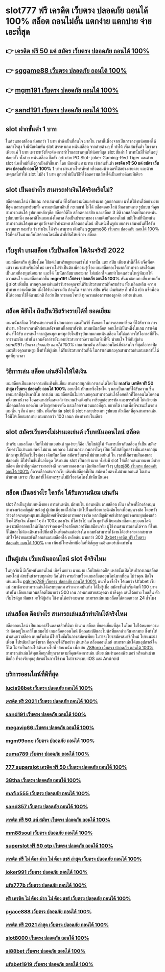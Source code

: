 # slot777 ฟรี เครดิต เว็บตรง ปลอดภัย ถอนได้ 100% สล็อต ถอนไม่อั้น แตกง่าย แตกบ่าย จ่ายเอะที่สุด

## 👉 [เครดิต ฟรี 50 แค่ สมัคร เว็บตรง ปลอดภัย ถอนได้ 100%](https://heylink.me/madam168)
## 👉 [sggame88 เว็บตรง ปลอดภัย ถอนได้ 100%](https://ufabet168.io1.me)
## 👉 [mgm191 เว็บตรง ปลอดภัย ถอนได้ 100%](https://ufastar356.io1.me)
## 👉 [sand191 เว็บตรง ปลอดภัย ถอนได้ 100%](https://ufastar365.io1.me)

##  slot  ฝากขั้นต่ำ 1 บาท 

ในส่วนของสล็อต  น้อยกว่า   1 บาท กำลังเป็นที่สนใจ มากใน เวลานี้เนื่องจากเป็นการลงทุนน้อยแต่ได้ผลกำไรสูง จึงมีนักเดิมพัน   slot สรรหาเกม พนันสล็อต จากค่ายต่างๆ ที่ ทำได้  เริ่มเล่นขั้นต่ำ   ในราคาเพียงแค่ 1 บาท เพราะหวังที่จะต้องการกำไรและขาดทุนให้น้อยที่สุด  slot ขั้นต่ำ   1 บาทนั้นมีให้เห็นอยู่ บ่อยครั้ง  ทั้งค่าย พนันสล็อต ชื่อดัง อย่างค่าย PG Slot- joker Gaming-Red Tiger และค่าย slot น้องใหม่ที่เพิ่งถูกเปิดตัวขึ้นมา โดย นักพนัน  สามารถ เข้าเล่นขั้นต่ำ **เครดิต ฟรี 50 แค่ สมัคร เว็บตรง ปลอดภัย ถอนได้ 100%**  1 บาท ผ่านทางโทรศัพท์ หรือคอมพิวเตอร์ได้อย่างง่ายดาย และด้วยเหตุผลนี้ทำให้ slot  ไม่ถึง  1 บาท ถูกยกให้เป็นวิธีที่ใช้ลดความเสี่ยงได้เป็นอย่างดีเลยทีเดียว


##  slot  เป็นอย่างไร สามารถทำเงินได้จริงหรือไม่?

 สล็อตออนไลน์  เป็นเกม การเล่นพนัน ที่ได้รับความนิยมอย่างมาก  ถูกออกแบบ มาให้ใช้งานได้อย่างง่ายที่สุด  และสนุกพร้อมทั้ง  ความเพลิดเพลินที่ กะเกณฑ์ ไม่ได้  สล็อตออนไลน์  มีหลากหลาย รูปแบบ  ที่คุณสามารถเล่นได้ รูปแบบหลักๆคือ  สล็อตวิดีโอ สล็อตคลาสสิก และสล็อต 3 มิติ เกมสล็อตเป็นการพนัน  รูปแบบหนึ่ง ของคาสิโนเกมแห่งโอกาส ถือเป็นประเภทของ เกมเดิมพันออนไลน์  สมัยใหม่ที่นักพนัน สามารถเล่นได้ทุกเพศทุกวัยจากทั่วประเทศ   สล็อตออนไลน์  เป็นหนึ่งในรูปแบบการ เล่นพนันที่ได้รับความการ ยอมรับ ว่า ทำเงิน ได้จริง สามารถ เดิมพัน [sggame88 เว็บตรง ปลอดภัย ถอนได้ 100%](https://ufastar356.io1.me) ได้ที่คาสิโนผ่านเว็บไซต์ออนไลน์ชั้นนำที่เปิดให้บริการ สล็อต 


## เว็บยูฟ่า เกมสล็อต เว็บปั่นสล็อต ได้เงินจริงปี 2022

 เกมสล็อตหรือ ตู้เสี่ยงโชค ใช้แค่เงินเหรียญหยอดเข้าไป จากนั้น แตะ   สปิน  เพียงเท่านี้ก็ได้ แจ็คพ็อต แล้ว เหมาะสำหรับมือใหม่  เพราะไม่จำเป็นต้องมีความรู้เรื่อง เกมสล็อตอะไรมากก็สามารถ เล่นได้เลย เป็นเกมที่ลงทุนน้อยมาก และได้ โบนัสกลับมาเยอะมาก ไม่แปลกใจเลยทำไมคนส่วนใหญ่หันมาให้ความสนใจ เกมสล็อตมากขึ้น **mgm191 เว็บตรง ปลอดภัย ถอนได้ 100%** หันมาชอบมา เสี่ยงทายกับตู้  slot เพิ่มขึ้น หากคุณลองเล่นแล้วรับรองคุณจะได้รับประสบการณ์ที่ครบถ้วน ทั้งเพลิดเพลิน  ความท้าทาย ความตื่นเต้น เมื่อได้รับเงินรางวัล ก้อนโต จากการ  สปิน หรือ เงินพิเศษ ก็ ทำได้  เบิก  แจ็คพ็อต ที่ได้ออกมาใช้ได้ตามปกติ ถือว่าเป็นการตอบโจทย์ ทุกความต้องการของลูกค้า อย่างแน่นอน 


## สล็อต  ดียังไง ถึงเป็นวิธีสร้างรายได้ที่ ยอดเยี่ยม 

เกมพนันสล็อต ให้ประสบการณ์ที่ ผ่อนคลาย และเป็นวิธี ชั้นยอด ในการคลายเครียด ที่ได้รับจาก การทำงาน หรือหาเวลาพักผ่อนหลังจากเหนื่อยมาทั้งวัน เกมพนันสล็อต ออนไลน์เป็นหนึ่งในเกม การเดิมพัน ที่ได้รับ การสนใจจากผู้คนทุกเพศทุกวัยในปัจจุบันเกมเกมพนันสล็อต  ไม่ใช่แค่การให้โอกาสที่ดีในการชนะเงิน เท่านั้น เกมดังกล่าวยังมอบประสบการณ์ความบันเทิงที่ทั้ง น่าสนใจ ให้กับผู้เล่น  *sand191 เว็บตรง ปลอดภัย ถอนได้ 100%* เกมเล่นพนัน สล็อตออนไลน์ที่น่าสนใจ ที่สุดคือกราฟิกและเสียงคุณภาพสูง ซึ่งทำให้ผู้เล่น ได้รับประสบการ์ณที่ดี ในการเล่นและคุณสามารถเล่นเกมเหล่านี้ได้ทุกที่ทุกเวลา 


## วิธีการเล่น สล็อต เล่นยังไงให้ได้เงิน

 เกมสล็อตเป็นแหล่งความบันเทิงชั้นเยี่ยม สามารถสนุกกับการเล่นได้โดยไม่ **mafia เครดิต ฟรี 50 ล่าสุด เว็บตรง ปลอดภัย ถอนได้ 100%** อยากได้ ทักษะหรือโชคใด ๆ และเป็นเกมที่ได้รับความ ชื่นชอบมากที่สุดในคาสิโน  การเล่น เกมสล็อตนั้นไม่ยากเลยคุณสามารถเล่นได้โดยคลิกที่ไอคอนใดไอคอนหนึ่งบนหน้าจอ ไอคอนเหล่านี้แสดงถึงจำนวนเงินเดิมพัน  เหรียญต่อบรรทัด และบรรทัดที่ ไม่คล้ายกัน เมื่อคุณเลือก ยอดเงิน  เหรียญต่อบรรทัด และเลือกจำนวนแถวที่คุณ อยากได้ เล่นเพื่อที่จะชนะในรอบเกมนั้น ๆ ก็แค่ แตะ   สปิน  เพื่อเริ่มเล่น slot มี slot หลายประเภท รูปแบบ ตัวเลือกที่คุณสามารถเล่นได้มีให้เลือกมากมาย เกมมากกว่า 100 เกมภ ช่องทางายในเดียว


##  slot  สมัครเว็บตรงไม่ผ่านเอเย่นต์   เว็บพนันออนไลน์ สล็อต 

สำหรับ เกมสล็อต  เว็บที่ไม่ผ่านเอเย่นต์ พูดง่ายๆก็คือ เว็บไซต์ผู้ให้ จัดการเกี่ยวกับสล็อต  ที่เป็น  สมัครเว็บตรงไม่ผ่านเอเย่นต์   ไม่ผ่าน คนกลาง  ไม่ผ่านกระบวนการใดๆ เป็นเว็บไซต์ที่ถูกสร้างขึ้นมาจากกลุ่มนักลงทุนที่เปิดเว็บไซต์เอง  เดิมพันสล็อต  สมัครเว็บตรงไม่ผ่านเอเย่นต์  ใน เวลานี้มีความมั่นคงและปลอดภัย มีโปรโมชั่นที่น่าดึงดูด ให้มาเล่น slot เป็นอย่างมาก ทั้งยังมี slot ให้เลือกเล่นมากมาย มีค่าย สล็อต ชั้นนำที่ถูกคัดสรรมาอย่างดี หากอยากลองเล่น เดิมพันสล็อตจริงๆ [ufapj88 เว็บตรง ปลอดภัย ถอนได้ 100%](https://ufabet-auto.io1.me) ก็ควรเลือกเล่นจากเว็บ เดิมพันสล็อตที่เป็น  สมัครเว็บตรงไม่ผ่านเอเย่นต์   ไม่ผ่านตัวแทน  เพราะ เว็บเหล่านี้ได้มาตรฐานไม่มีเรื่องฉ้อโกงให้เห็นนั่นเอง


##  สล็อต เป็นอย่างไร ใครถึง ได้รับความนิยม เล่นกัน

 slot  ถือเป็นรูปแบบหนึ่งของ การเล่นพนัน  มักพบใน บ่อนพนัน   เกมสล็อต เป็น เครื่องที่มีวงล้อหมุนสามวงพร้อมสัญลักษณ์อยู่ ผู้เล่นเพียงแค่ใส่เงิน เข้าไปในเครื่องและดึงคันโยกเพื่อหมุนวงล้อ โดยหวังว่าวงล้อจะหยุดหมุนบนสัญลักษณ์ที่จะต้องการออกรางวัล หากสัญลักษณ์ปรากฏอย่างครบทุกช่องแล้ว ก็จะได้รับเงิน  ตั้งแต่ 1x ถึง 100x ของเงิน ที่ใส่เข้าไป แต่ในทุกวันนี้นิยมเล่นสล็อตแบบออนไลน์ เพราะสล็อตออนไลน์เป็นการจำลองเครื่องสล็อตเวอร์ชันเสมือนจริง  ผู้ใช้งานสามารถเล่นได้จาก ที่ไหนก็ได้และไม่ต้องเดินทางไปที่คาสิโนเพื่อเล่นแต่อย่างใด แถมยังสามารถใช้งานได้อย่างสะดวกสะบาย เข้าใจได้ง่ายและยังเลือกเล่นเกมสล็อตได้ เหลือล้น มากกว่า 300 [3xbet เครดิต ฟรี เว็บตรง ปลอดภัย ถอนได้ 100%](https://ufabet-cn.77m.io) เกม เพียงมีโทรศัพท์มือถือที่มีสัญญาณอินเตอร์เน็ตเท่านั้น 


##  เป็นผู้เล่น เว็บพนันออนไลน์  slot  ดีจริงไหม

ในทุกวันนี้ มีเว็บพนันออนไลน์ เกิดขึ้นอย่าง มากมาย เว็บไซค์ยอดฮิต เหล่านั้นเปิดให้บริการเกมสล็อตออนไลน์  ค่ายชั้นนำครบทุกค่าย  ถือได้ว่า  ครบถ้วนเรื่องเกมสล็อตออนไลน์มากที่สุด  ไม่ว่าคุณ ติดใจ เล่นเกมใน [pgking789 เว็บตรง ปลอดภัย ถอนได้ 100%](https://heylink.me/madam168) แนวใด   เชื่อใจ ได้เลยว่า  Ufabet เว็บแม่  สมาชิกจะสามารถเล่นได้ครบทุกเกม สร้างความบันเทิง ได้ไม่รู้เบื่อ สมัครขั้นต่ำเริ่มต้นที่ 100 บาทเท่านั้น เลือกเล่นเกมสล็อตได้มากว่า 500 เกม ภาพเกมสวยสะดุดตา น่าดึงดูด เล่นได้อย่าง ไหลลื่น ตัวเว็บไซค์ถูก พัฒนา มาให้ผู้เล่น ใช้งานได้อย่างสะดวก สามารถเล่นเกมสล็อตได้ตลอดเวลา 24 ชั่วโมง

## เล่นสล็อต ดีอย่างไร สามารถเล่นแล้วทำเงินได้จริงไหม

 สล็อตออนไลน์ เป็นเกมคาสิโนคลาสสิกที่มีมา ช้านาน สล็อต  ที่ยอดเยี่ยมที่สุด ในโลก ไม่ได้หมายความว่า ต้องอยู่ในคาสิโนเสมอไป  เกมสล็อตออนไลน์ มีคุณสมบัติและโบนัสที่แตกต่างกันมากมาย ซึ่งทำให้ น่าเล่นกว่าสล็อต แบบดั้งเดิม  มีโปรโมชั่นในการสมัครเพียบ ไม่ว่าจะโปรสมัครสมาชิกใหม่ โปรแนะนำเพื่อน โปรเติมเงินครั้งแรก ที่คุณจะได้รับอย่าง ล้นเหลือ  สล็อตออนไลน์ สามารถเล่นได้บนอุปกรณ์ใดก็ได้ ไม่จำเป็นต้องไปเดินทางไปที่ บ่อนพนัน เพื่อเล่น [789pro เว็บตรง ปลอดภัย ถอนได้ 100%](https://heylink.me/madam168) สามารถเข้าเล่นได้ทุกเมื่อทุกที่ทุกเวลาตามที่คุณต้องการเล่น เพียงเล่นผ่านคอมพิวเตอร์ หรือเล่นผ่านมือถือ ที่รองรับทุกอุปกรณ์ในการใช้งาน ไม่ว่าจะระบบ iOS และ Android

## บริการออนไลน์ที่ดีที่สุด

### [lucia98bet เว็บตรง ปลอดภัย ถอนได้ 100%](https://atom.io/themes/mafia%20เครดิต%20ฟรี%2050%20เว็บตรง%20ปลอดภัย%20ถอนได้%20100%)
### [เครดิต ฟรี 2021 เว็บตรง ปลอดภัย ถอนได้ 100%](https://atom.io/themes/wip1688%20เว็บตรง%20ปลอดภัย%20ถอนได้%20100%)
### [sand191 เว็บตรง ปลอดภัย ถอนได้ 100%](https://atom.io/themes/banker789%20เว็บตรง%20ปลอดภัย%20ถอนได้%20100%)
### [megavip66 เว็บตรง ปลอดภัย ถอนได้ 100%](https://atom.io/themes/เครดิต%20ฟรี%20ไม่%20ต้อง%20ไล%20ค์%20ไม่%20ต้อง%20แชร์%202020%20เว็บตรง%20ปลอดภัย%20ถอนได้%20100%)
### [mgm99one เว็บตรง ปลอดภัย ถอนได้ 100%](https://atom.io/themes/เครดิต%20ฟรี%202021%20เว็บตรง%20ปลอดภัย%20ถอนได้%20100%)
### [zuma789 เว็บตรง ปลอดภัย ถอนได้ 100%](https://atom.io/themes/mgm99slot%20เว็บตรง%20ปลอดภัย%20ถอนได้%20100%)
### [777 superslot เครดิต ฟรี 50 เว็บตรง ปลอดภัย ถอนได้ 100%](https://atom.io/themes/imiwin77th%20เว็บตรง%20ปลอดภัย%20ถอนได้%20100%)
### [38tha เว็บตรง ปลอดภัย ถอนได้ 100%](https://atom.io/themes/bet2you%20เครดิต%20ฟรี%20เว็บตรง%20ปลอดภัย%20ถอนได้%20100%)
### [mafia555 เว็บตรง ปลอดภัย ถอนได้ 100%](https://atom.io/themes/pgking789%20เว็บตรง%20ปลอดภัย%20ถอนได้%20100%)
### [sand357 เว็บตรง ปลอดภัย ถอนได้ 100%](https://atom.io/themes/superslot%20เครดิต%20ฟรี%2050%20ล่าสุด%202021%20เว็บตรง%20ปลอดภัย%20ถอนได้%20100%)
### [เครดิต ฟรี 50 แค่ สมัคร เว็บตรง ปลอดภัย ถอนได้ 100%](https://atom.io/themes/slot8000%20เว็บตรง%20ปลอดภัย%20ถอนได้%20100%)
### [mm88soul เว็บตรง ปลอดภัย ถอนได้ 100%](https://atom.io/themes/mafia369%20เว็บตรง%20ปลอดภัย%20ถอนได้%20100%)
### [superslot ฟรี 50 otp เว็บตรง ปลอดภัย ถอนได้ 100%](https://atom.io/themes/fhm789%20เว็บตรง%20ปลอดภัย%20ถอนได้%20100%)
### [เครดิต ฟรี ไม่ ต้อง ฝาก ไม่ ต้อง แชร์ ล่าสุด เว็บตรง ปลอดภัย ถอนได้ 100%](https://atom.io/themes/weplay168%20เว็บตรง%20ปลอดภัย%20ถอนได้%20100%)
### [joker991 เว็บตรง ปลอดภัย ถอนได้ 100%](https://atom.io/themes/pgslot88asia%20เว็บตรง%20ปลอดภัย%20ถอนได้%20100%)
### [ufa777b เว็บตรง ปลอดภัย ถอนได้ 100%](https://atom.io/themes/nikigame777%20เว็บตรง%20ปลอดภัย%20ถอนได้%20100%)
### [ฟรี เครดิต ไม่ ต้อง ฝาก ไม่ ต้อง แชร์ เว็บตรง ปลอดภัย ถอนได้ 100%](https://atom.io/themes/mgm99you%20เว็บตรง%20ปลอดภัย%20ถอนได้%20100%)
### [pgace888 เว็บตรง ปลอดภัย ถอนได้ 100%](https://atom.io/themes/g2gvip%20เว็บตรง%20ปลอดภัย%20ถอนได้%20100%)
### [เครดิต ฟรี 2021 ล่าสุด เว็บตรง ปลอดภัย ถอนได้ 100%](https://atom.io/themes/เครดิต%20ฟรี%202021%20ล่าสุด%20เว็บตรง%20ปลอดภัย%20ถอนได้%20100%)
### [slot8000 เว็บตรง ปลอดภัย ถอนได้ 100%](https://atom.io/themes/3xbet%20เครดิต%20ฟรี%20เว็บตรง%20ปลอดภัย%20ถอนได้%20100%)
### [ai88bet เว็บตรง ปลอดภัย ถอนได้ 100%](https://atom.io/themes/ufapj88%20เว็บตรง%20ปลอดภัย%20ถอนได้%20100%)
### [ufabet1919 เว็บตรง ปลอดภัย ถอนได้ 100%](https://atom.io/themes/ib888%20สมัคร%20เว็บตรง%20ปลอดภัย%20ถอนได้%20100%)